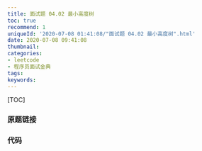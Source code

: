 ```yaml
---
title: 面试题 04.02 最小高度树
toc: true
recommend: 1
uniqueId: '2020-07-08 01:41:08/"面试题 04.02 最小高度树".html'
date: 2020-07-08 09:41:08
thumbnail:
categories:
- leetcode
- 程序员面试金典
tags:
keywords:
---
```


[TOC]

<!--more-->

### 原题链接



### 代码

```python

```


